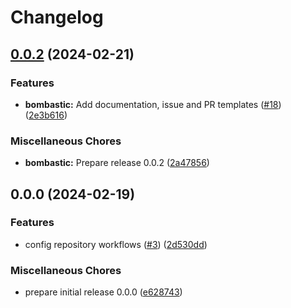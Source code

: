 # Changelog

## [0.0.2](https://github.com/oxcabe/bombastic/compare/bombastic-cli-v0.0.0...bombastic-cli-v0.0.2) (2024-02-21)


### Features

* **bombastic:** Add documentation, issue and PR templates ([#18](https://github.com/oxcabe/bombastic/issues/18)) ([2e3b616](https://github.com/oxcabe/bombastic/commit/2e3b6167cb365ecaf6205ae406aa730038d75a75))


### Miscellaneous Chores

* **bombastic:** Prepare release 0.0.2 ([2a47856](https://github.com/oxcabe/bombastic/commit/2a47856c74250ac7f04b0c050035e173a0184671))

## 0.0.0 (2024-02-19)


### Features

* config repository workflows ([#3](https://github.com/oxcabe/bombastic/issues/3)) ([2d530dd](https://github.com/oxcabe/bombastic/commit/2d530dd06ab0a4393166b61ef4342568330c83cb))


### Miscellaneous Chores

* prepare initial release 0.0.0 ([e628743](https://github.com/oxcabe/bombastic/commit/e628743442d0a8fa11a9509f764d28f297a06637))
